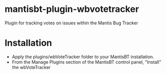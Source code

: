 mantisbt-plugin-wbvotetracker
=============================

Plugin for tracking votes on issues within the Mantis Bug Tracker

Installation
==============================

 - Apply the plugins/wbVoteTracker folder to your MantisBT installation.
 - From the Manage Plugins section of the MantisBT control panel, "Install" the wbVoteTracker
